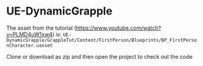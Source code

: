 # UE-DynamicGrapple

The asset from the tutorial (https://www.youtube.com/watch?v=PLMD4uW1xw4) is:
`UE-DynamicGrapple/GrappleTut/Content/FirstPerson/Blueprints/BP_FirstPersonCharacter.uasset`

Clone or download as zip and then open the project to check out the code
